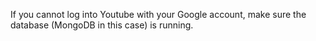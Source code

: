 If you cannot log into Youtube with your Google account,
make sure the database (MongoDB in this case) is running.